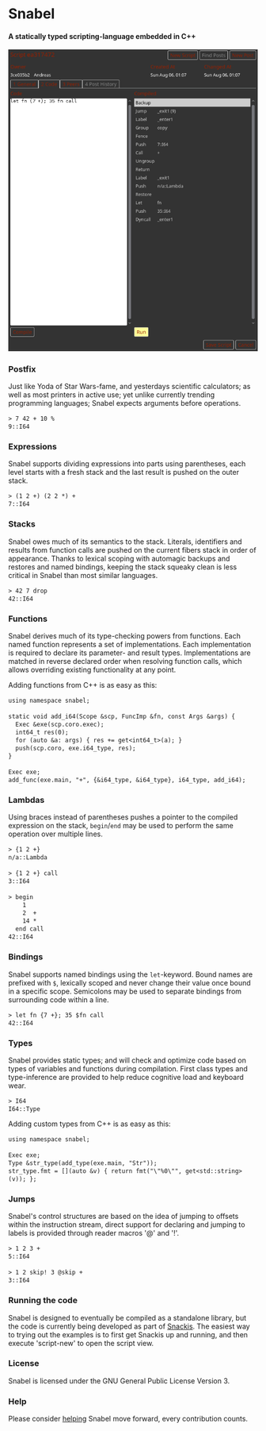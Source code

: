 # Snabel
#### A statically typed scripting-language embedded in C++

![script example](images/script.png?raw=true)

### Postfix
Just like Yoda of Star Wars-fame, and yesterdays scientific calculators; as well as most printers in active use; yet unlike currently trending programming languages; Snabel expects arguments before operations.

```
> 7 42 + 10 %
9::I64
```

### Expressions
Snabel supports dividing expressions into parts using parentheses, each level starts with a fresh stack and the last result is pushed on the outer stack.

```
> (1 2 +) (2 2 *) +
7::I64
```

### Stacks
Snabel owes much of its semantics to the stack. Literals, identifiers and results from function calls are pushed on the current fibers stack in order of appearance. Thanks to lexical scoping with automagic backups and restores and named bindings, keeping the stack squeaky clean is less critical in Snabel than most similar languages.

```
> 42 7 drop
42::I64
```

### Functions
Snabel derives much of its type-checking powers from functions. Each named function represents a set of implementations. Each implementation is required to declare its parameter- and result types. Implementations are matched in reverse declared order when resolving function calls, which allows overriding existing functionality at any point.

Adding functions from C++ is as easy as this:

```
using namespace snabel;

static void add_i64(Scope &scp, FuncImp &fn, const Args &args) {
  Exec &exe(scp.coro.exec);
  int64_t res(0);
  for (auto &a: args) { res += get<int64_t>(a); }
  push(scp.coro, exe.i64_type, res);
}

Exec exe;
add_func(exe.main, "+", {&i64_type, &i64_type}, i64_type, add_i64);
```

### Lambdas
Using braces instead of parentheses pushes a pointer to the compiled expression on the stack, ```begin```/```end``` may be used to perform the same operation over multiple lines.

```
> {1 2 +}
n/a::Lambda

> {1 2 +} call
3::I64

> begin
    1
    2  +
    14 *
  end call
42::I64
```

### Bindings
Snabel supports named bindings using the ```let```-keyword. Bound names are prefixed with ```$```, lexically scoped and never change their value once bound in a specific scope. Semicolons may be used to separate bindings from surrounding code within a line.

```
> let fn {7 +}; 35 $fn call
42::I64
```

### Types
Snabel provides static types; and will check and optimize code based on types of variables and functions during compilation. First class types and type-inference are provided to help reduce cognitive load and keyboard wear.

```
> I64
I64::Type
```

Adding custom types from C++ is as easy as this:

```
using namespace snabel;

Exec exe;
Type &str_type(add_type(exe.main, "Str"));
str_type.fmt = [](auto &v) { return fmt("\"%0\"", get<std::string>(v)); };
```

### Jumps
Snabel's control structures are based on the idea of jumping to offsets within the instruction stream, direct support for declaring and jumping to labels is provided through reader macros '@' and '!'.

```
> 1 2 3 +
5::I64

> 1 2 skip! 3 @skip +
3::I64
```

### Running the code
Snabel is designed to eventually be compiled as a standalone library, but the code is currently being developed as part of [Snackis](https://github.com/andreas-gone-wild/snackis). The easiest way to trying out the examples is to first get Snackis up and running, and then execute 'script-new' to open the script view.

### License
Snabel is licensed under the GNU General Public License Version 3.

### Help
Please consider [helping](https://www.paypal.me/c4life) Snabel move forward, every contribution counts.<br/>